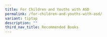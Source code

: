 ```yaml
---
title: For Children and Youths with ASD
permalink: /for-children-and-youths-with-asd/
variant: tiptap
description: ""
third_nav_title: Recommended Books
---
```

